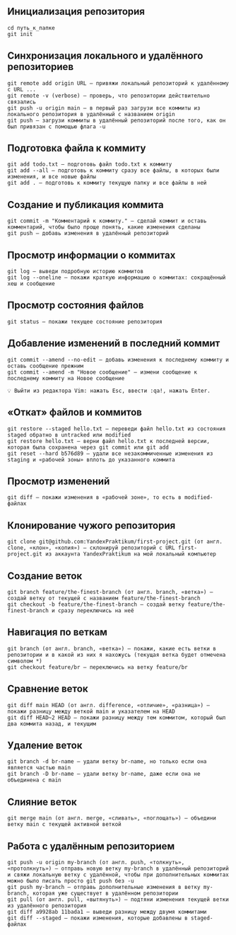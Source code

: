 ## Инициализация репозитория

```
cd путь_к_папке
git init
```

## Синхронизация локального и удалённого репозиториев

```
git remote add origin URL — привяжи локальный репозиторий к удалённому с URL ...
git remote -v (verbose) — проверь, что репозитории действительно связались
git push -u origin main — в первый раз загрузи все коммиты из локального репозитория в удалённый с названием origin
git push — загрузи коммиты в удалённый репозиторий после того, как он был привязан с помощью флага -u
```

## Подготовка файла к коммиту

```
git add todo.txt — подготовь файл todo.txt к коммиту
git add --all — подготовь к коммиту сразу все файлы, в которых были изменения, и все новые файлы
git add . — подготовь к коммиту текущую папку и все файлы в ней
```

## Создание и публикация коммита

```
git commit -m "Комментарий к коммиту." — сделай коммит и оставь комментарий, чтобы было проще понять, какие изменения сделаны
git push — добавь изменения в удалённый репозиторий
```

## Просмотр информации о коммитах

```
git log — выведи подробную историю коммитов
git log --oneline — покажи краткую информацию о коммитах: сокращённый хеш и сообщение
```

## Просмотр состояния файлов

```
git status — покажи текущее состояние репозитория
```

## Добавление изменений в последний коммит

```
git commit --amend --no-edit — добавь изменения к последнему коммиту и оставь сообщение прежним
git commit --amend -m "Новое сообщение" — измени сообщение к последнему коммиту на Новое сообщение

💡 Выйти из редактора Vim: нажать Esc, ввести :qa!, нажать Enter.
```

## «Откат» файлов и коммитов

```
git restore --staged hello.txt — переведи файл hello.txt из состояния staged обратно в untracked или modified
git restore hello.txt — верни файл hello.txt к последней версии, которая была сохранена через git commit или git add
git reset --hard b576d89 — удали все незакоммиченные изменения из staging и «рабочей зоны» вплоть до указанного коммита
```

## Просмотр изменений

```
git diff — покажи изменения в «рабочей зоне», то есть в modified-файлах
```

## Клонирование чужого репозитория

```
git clone git@github.com:YandexPraktikum/first-project.git (от англ. clone, «клон», «копия») — склонируй репозиторий с URL first-project.git из аккаунта YandexPraktikum на мой локальный компьютер
```

## Создание веток

```
git branch feature/the-finest-branch (от англ. branch, «ветка») — создай ветку от текущей с названием feature/the-finest-branch
git checkout -b feature/the-finest-branch — создай ветку feature/the-finest-branch и сразу переключись на неё
```

## Навигация по веткам

```
git branch (от англ. branch, «ветка») — покажи, какие есть ветки в репозитории и в какой из них я нахожусь (текущая ветка будет отмечена символом *)
git checkout feature/br — переключись на ветку feature/br
```

## Сравнение веток

```
git diff main HEAD (от англ. difference, «отличие», «разница») — покажи разницу между веткой main и указателем на HEAD
git diff HEAD~2 HEAD — покажи разницу между тем коммитом, который был два коммита назад, и текущим
```

## Удаление веток

```
git branch -d br-name — удали ветку br-name, но только если она является частью main
git branch -D br-name — удали ветку br-name, даже если она не объединена с main
```

## Слияние веток

```
git merge main (от англ. merge, «сливать», «поглощать») — объедини ветку main с текущей активной веткой 
```

## Работа с удалённым репозиторием
```
git push -u origin my-branch (от англ. push, «толкнуть», «протолкнуть») — отправь новую ветку my-branch в удалённый репозиторий и свяжи локальную ветку с удалённой, чтобы при дополнительных коммитах можно было писать просто git push без -u
git push my-branch — отправь дополнительные изменения в ветку my-branch, которая уже существует в удалённом репозитории
git pull (от англ. pull, «вытянуть») — подтяни изменения текущей ветки из удалённого репозитория
git diff a9928ab 11bada1 — выведи разницу между двумя коммитами
git diff --staged — покажи изменения, которые добавлены в staged-файлах
```


